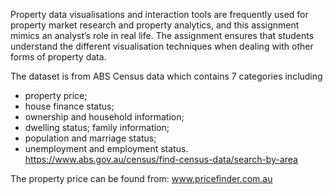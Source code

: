 Property data visualisations and interaction tools are frequently used for property market research and property analytics, and this assignment mimics an analyst’s role in real life. 
The assignment ensures that students understand the different visualisation techniques when dealing with other forms of property data.

The dataset is from ABS Census data which contains 7 categories including 
- property price;
- house finance status;
- ownership and household information;
- dwelling status; family information;
- population and marriage status;
- unemployment and employment status.
https://www.abs.gov.au/census/find-census-data/search-by-area 

The property price can be found from: www.pricefinder.com.au
